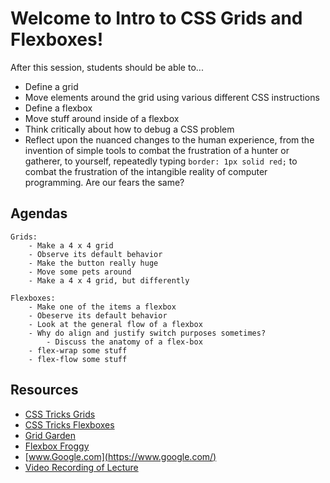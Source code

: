 # Welcome to Intro to CSS Grids and Flexboxes!

After this session, students should be able to...

-   Define a grid
-   Move elements around the grid using various different CSS instructions
-   Define a flexbox
-   Move stuff around inside of a flexbox
-   Think critically about how to debug a CSS problem
-   Reflect upon the nuanced changes to the human experience, from the invention of simple tools to combat the frustration of a hunter or gatherer, to yourself, repeatedly typing `border: 1px solid red;` to combat the frustration of the intangible reality of computer programming. Are our fears the same?

## Agendas
```
Grids:
    - Make a 4 x 4 grid
    - Observe its default behavior
    - Make the button really huge
    - Move some pets around
    - Make a 4 x 4 grid, but differently

Flexboxes:
    - Make one of the items a flexbox
    - Obeserve its default behavior
    - Look at the general flow of a flexbox
    - Why do align and justify switch purposes sometimes?
        - Discuss the anatomy of a flex-box
    - flex-wrap some stuff
    - flex-flow some stuff
```

## Resources
-   [CSS Tricks Grids](https://css-tricks.com/snippets/css/complete-guide-grid/)
-   [CSS Tricks Flexboxes](https://css-tricks.com/snippets/css/a-guide-to-flexbox/)
-   [Grid Garden](https://cssgridgarden.com/)
-   [Flexbox Froggy](https://flexboxfroggy.com/)
-   [www.Google.com](https://www.google.com/)
-   [Video Recording of Lecture](https://youtu.be/PuBukugQXv0)